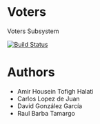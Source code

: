 Voters
======

Voters Subsystem

[![Build Status](https://travis-ci.org/Arquisoft/voters_3a.svg?branch=master)](https://travis-ci.org/Arquisoft/voters_3a)

Authors
=======
* Amir Housein Tofigh Halati
* Carlos Lopez de Juan
* David González García
* Raul Barba Tamargo






